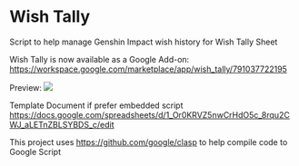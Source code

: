 # Wish Tally

Script to help manage Genshin Impact wish history for Wish Tally Sheet

Wish Tally is now available as a Google Add-on:
https://workspace.google.com/marketplace/app/wish_tally/791037722195

Preview:
<img src="https://raw.github.com/Yippy/wish-tally-sheet/master/images/wish-tally-preview.png?sanitize=true">


Template Document if prefer embedded script
https://docs.google.com/spreadsheets/d/1_Or0KRVZ5nwCrHdO5c_8rqu2CWJ_aLETnZBLSYBDS_c/edit

This project uses https://github.com/google/clasp to help compile code to Google Script